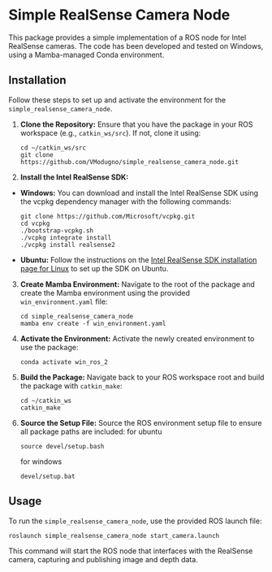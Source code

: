 # Simple RealSense Camera Node
This package provides a simple implementation of a ROS node for Intel RealSense cameras. The code has been developed and tested on Windows, using a Mamba-managed Conda environment.


## Installation

Follow these steps to set up and activate the environment for the `simple_realsense_camera_node`.

1. **Clone the Repository:**
   Ensure that you have the package in your ROS workspace (e.g., `catkin_ws/src`). If not, clone it using:
   ```
   cd ~/catkin_ws/src
   git clone https://github.com/VModugno/simple_realsense_camera_node.git
   ```

2. **Install the Intel RealSense SDK:**
- **Windows:**
  You can download and install the Intel RealSense SDK using the vcpkg dependency manager with the following commands:
  ```
  git clone https://github.com/Microsoft/vcpkg.git
  cd vcpkg
  ./bootstrap-vcpkg.sh
  ./vcpkg integrate install
  ./vcpkg install realsense2
  ```
- **Ubuntu:**
  Follow the instructions on the [Intel RealSense SDK installation page for Linux](https://github.com/IntelRealSense/librealsense/blob/master/doc/distribution_linux.md) to set up the SDK on Ubuntu.

3. **Create Mamba Environment:**
   Navigate to the root of the package and create the Mamba environment using the provided `win_environment.yaml` file:
   ```
   cd simple_realsense_camera_node
   mamba env create -f win_environment.yaml
   ```


4. **Activate the Environment:**
   Activate the newly created environment to use the package:
   ```
   conda activate win_ros_2
   ```

5. **Build the Package:**
   Navigate back to your ROS workspace root and build the package with `catkin_make`:
   ```
   cd ~/catkin_ws
   catkin_make
   ```

6. **Source the Setup File:**
   Source the ROS environment setup file to ensure all package paths are included:
   for ubuntu
   ```
   source devel/setup.bash
   ```

   for windows
   ```
   devel/setup.bat
   ```

## Usage

To run the `simple_realsense_camera_node`, use the provided ROS launch file:

```
roslaunch simple_realsense_camera_node start_camera.launch
```

This command will start the ROS node that interfaces with the RealSense camera, capturing and publishing image and depth data.
```

